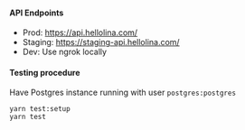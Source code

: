 #### API Endpoints

- Prod: https://api.hellolina.com/
- Staging: https://staging-api.hellolina.com/
- Dev: Use ngrok locally


#### Testing procedure

Have Postgres instance running with user `postgres:postgres`

```
yarn test:setup
yarn test
```